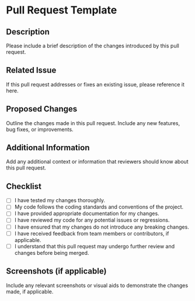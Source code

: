 # Pull Request Template

## Description

Please include a brief description of the changes introduced by this pull request.

## Related Issue

If this pull request addresses or fixes an existing issue, please reference it here.

## Proposed Changes

Outline the changes made in this pull request. Include any new features, bug fixes, or improvements.

## Additional Information

Add any additional context or information that reviewers should know about this pull request.

## Checklist

- [ ] I have tested my changes thoroughly.
- [ ] My code follows the coding standards and conventions of the project.
- [ ] I have provided appropriate documentation for my changes.
- [ ] I have reviewed my code for any potential issues or regressions.
- [ ] I have ensured that my changes do not introduce any breaking changes.
- [ ] I have received feedback from team members or contributors, if applicable.
- [ ] I understand that this pull request may undergo further review and changes before being merged.

## Screenshots (if applicable)

Include any relevant screenshots or visual aids to demonstrate the changes made, if applicable.
